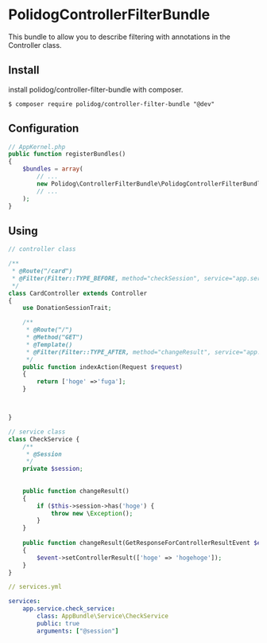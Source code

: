 # PolidogControllerFilterBundle

This bundle to allow you to describe filtering with annotations in the Controller class.

## Install
   
install polidog/controller-filter-bundle with composer.

```
$ composer require polidog/controller-filter-bundle "@dev"
```

## Configuration

```php
// AppKernel.php
public function registerBundles()
{
    $bundles = array(
        // ...
        new Polidog\ControllerFilterBundle\PolidogControllerFilterBundle(),
        // ...
    );
}
```

## Using

```php
// controller class

/**
 * @Route("/card")
 * @Filter(Filter::TYPE_BEFORE, method="checkSession", service="app.service.check_service")
 */
class CardController extends Controller
{
    use DonationSessionTrait;

    /**
     * @Route("/")
     * @Method("GET")
     * @Template()
     * @Filter(Filter::TYPE_AFTER, method="changeResult", service="app.service.check_service")
     */
    public function indexAction(Request $request)
    {
        return ['hoge' =>'fuga'];
    }



}

```

```php
// service class
class CheckService {
    /** 
     * @Session
     */
    private $session;
    
    
    public function changeResult()
    {
        if ($this->session->has('hoge') {
            throw new \Exception();
        }
    }
    
    public function changeResult(GetResponseForControllerResultEvent $event)
    {
        $event->setControllerResult(['hoge' => 'hogehoge']);
    }    
}

```

```yaml
// services.yml

services:
    app.service.check_service:
        class: AppBundle\Service\CheckService
        public: true
        arguments: ["@session"]

```

